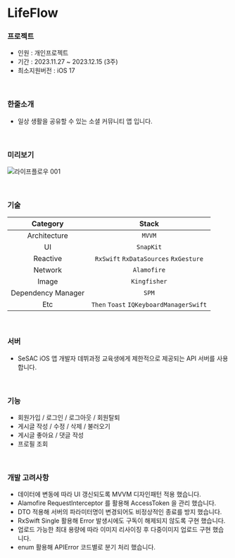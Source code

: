 # LifeFlow

### 프로젝트
 - 인원 : 개인프로젝트 <br>
 - 기간 : 2023.11.27 ~ 2023.12.15 (3주) <br>
 - 최소지원버전 : iOS 17 <br>
 
<br>

### 한줄소개
 - 일상 생활을 공유할 수 있는 소셜 커뮤니티 앱 입니다.

<br>

### 미리보기
![라이프플로우 001](https://github.com/J-comet/traveltune/assets/67407666/6e32dad6-c576-4f93-9450-01d5850b6d95)

<br>

### 기술
| Category | Stack |
|:----:|:-----:|
| Architecture | `MVVM` |
|  UI  | `SnapKit` |
| Reactive | `RxSwift` `RxDataSources` `RxGesture` |
|  Network  | `Alamofire` |
|  Image  | `Kingfisher` |
|  Dependency Manager  | `SPM` |
| Etc | `Then` `Toast` `IQKeyboardManagerSwift` |

<br>

### 서버
- SeSAC iOS 앱 개발자 데뷔과정 교육생에게 제한적으로 제공되는 API 서버를 사용합니다.

<br>

### 기능
- 회원가입 / 로그인 / 로그아웃 / 회원탈퇴
- 게시글 작성 / 수정 / 삭제 / 불러오기
- 게시글 좋아요 / 댓글 작성
- 프로필 조회

<br>

### 개발 고려사항
- 데이터에 변동에 따라 UI 갱신되도록 MVVM 디자인패턴 적용 했습니다.
- Alamofire RequestInterceptor 를 활용해 AccessToken 을 관리 했습니다.
- DTO 적용해 서버의 파라미터명이 변경되어도 비정상적인 종료를 방지 했습니다.
- RxSwift Single 활용해 Error 발생시에도 구독이 해제되지 않도록 구현 했습니다.
- 업로드 가능한 최대 용량에 따라 이미지 리사이징 후 다중이미지 업로드 구현 했습니다.
- enum 활용해 APIError 코드별로 분기 처리 했습니다.


